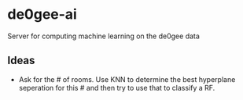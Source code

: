 # de0gee-ai
Server for computing machine learning on the de0gee data

## Ideas

- Ask for the # of rooms. Use KNN to determine the best hyperplane seperation for this # and then try to use that to classify a RF.
